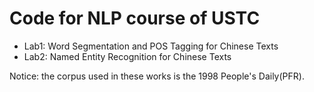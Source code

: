# Code for NLP course of USTC

- Lab1: Word Segmentation and POS Tagging for Chinese Texts
- Lab2: Named Entity Recognition for Chinese Texts

Notice: the corpus used in these works is the 1998 People's Daily(PFR).
